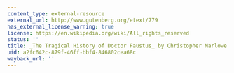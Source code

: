 ```yaml
---
content_type: external-resource
external_url: http://www.gutenberg.org/etext/779
has_external_license_warning: true
license: https://en.wikipedia.org/wiki/All_rights_reserved
status: ''
title: _The Tragical History of Doctor Faustus_ by Christopher Marlowe
uid: a2fc642c-879f-46ff-bbf4-846802cea68c
wayback_url: ''
---
```

